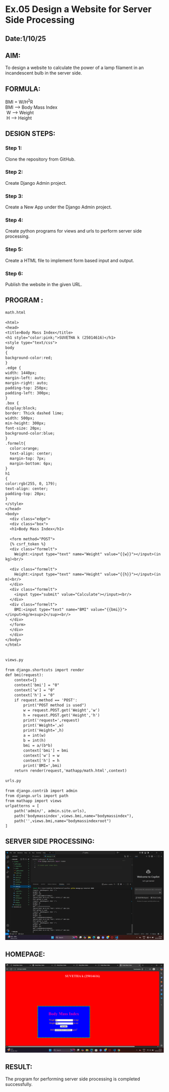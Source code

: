 # Ex.05 Design a Website for Server Side Processing
## Date:1/10/25

## AIM:
 To design a website to calculate the power of a lamp filament in an incandescent bulb in the server side. 


## FORMULA:
BMI = W/H<sup>2</sup>R
<br> BMI --> Body Mass Index
<br> W --> Weight
<br> H --> Height

## DESIGN STEPS:

### Step 1:
Clone the repository from GitHub.

### Step 2:
Create Django Admin project.

### Step 3:
Create a New App under the Django Admin project.

### Step 4:
Create python programs for views and urls to perform server side processing.

### Step 5:
Create a HTML file to implement form based input and output.

### Step 6:
Publish the website in the given URL.

## PROGRAM :

```
math.html

<html>
<head>
<title>Body Mass Index</title>
<h1 style="color:pink;">SUVETHA k (25014616)</h1>
<style type="text/css">
body
{
background-color:red;
}
.edge {
width: 1440px;
margin-left: auto;
margin-right: auto;
padding-top: 250px;
padding-left: 300px;
}
.box {
display:block;
border: Thick dashed lime;
width: 500px;
min-height: 300px;
font-size: 20px;
background-color:blue;
}
.formelt{
  color:orange;
  text-align: center;
  margin-top: 7px;
  margin-bottom: 6px;
}
h1
{
color:rgb(255, 0, 179);
text-align: center;
padding-top: 20px;
}
</style>
</head>
<body>
  <div class="edge">
  <div class="box">
  <h1>Body Mass Index</h1>

  <form method="POST">
  {% csrf_token %}
  <div class="formelt">
    Weight:<input type="text" name="Weight" value="{{w}}"></input>(in kg)<br/>

  <div class="formelt">
    Height:<input type="text" name="Height" value="{{h}}"></input>(in m)<br/>
  </div>
  <div class="formelt">
    <input type="submit" value="Calculate"></input><br/>
  </div>
  <div class="formelt">
    BMI:<input type="text" name="BMI" value="{{bmi}}"></input>kg/m<sup>2</sup><br/>
  </div>
  </form>
  </div>
  </div>
</body>
</html>
    

views.py

from django.shortcuts import render
def bmi(request):
    context={}
    context['bmi'] = "0"
    context['w'] = "0"
    context['h'] = "0"
    if request.method == 'POST':
        print("POST method is used")
        w = request.POST.get('Weight','w')
        h = request.POST.get('Height','h')
        print('request=',request)
        print('Weight=',w)
        print('Height=',h)
        a = int(w)
        b = int(h)
        bmi = a/(b*b)
        context['bmi'] = bmi
        context['w'] = w
        context['h'] = h
        print('BMI=',bmi)
    return render(request,'mathapp/math.html',context)

urls.py

from django.contrib import admin
from django.urls import path
from mathapp import views
urlpatterns = [
    path('admin/', admin.site.urls),
    path('bodymassindex',views.bmi,name="bodymassindex"),
    path('',views.bmi,name="bodymassindexroot")
]

```


## SERVER SIDE PROCESSING:
![alt text](suve1.png)



## HOMEPAGE:

![alt text](<Screenshot (34).png>)



## RESULT:
The program for performing server side processing is completed successfully.
